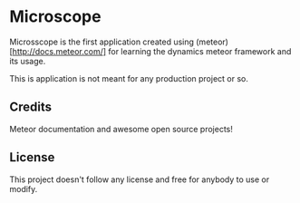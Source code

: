 # Microscope

Microsscope is the first application created using (meteor)[http://docs.meteor.com/] for learning the dynamics meteor framework and its usage.

This is application is not meant for any production project or so.

## Credits
Meteor documentation and awesome open source projects!

## License
This project doesn't follow any license and free for anybody to use or modify.